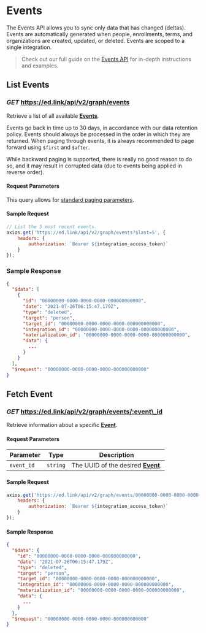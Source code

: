 # Events

The Events API allows you to sync only data that has changed (deltas). Events are automatically generated when people, enrollments, terms, and organizations are created, updated, or deleted. Events are scoped to a single integration.

> Check out our full guide on the [Events API](../../../guides/v2.0/events) for in-depth instructions and examples.

## List Events

### *GET* https://ed.link/api/v2/graph/events

Retrieve a list of all available **[Events](../models/internal/event)**.

Events go back in time up to 30 days, in accordance with our data retention policy. Events should always be processed in the order in which they are returned. When paging through events, it is always recommended to page forward using `$first` and `$after`. 

While backward paging is supported, there is really no good reason to do so, and it may result in corrupted data (due to events being applied in reverse order).

#### Request Parameters

This query allows for [standard paging parameters](../../../guides/v2.0/paginated-requests).

#### Sample Request

```javascript
// List the 5 most recent events.
axios.get('https://ed.link/api/v2/graph/events?$last=5', {
	headers: {
		authorization: `Bearer ${integration_access_token}`
	}
});
```

### Sample Response

```json
{
  "$data": [
    {
      "id": "00000000-0000-0000-0000-000000000000",
      "date": "2021-07-26T06:15:47.179Z",
      "type": "deleted",
      "target": "person",
      "target_id": "00000000-0000-0000-0000-000000000000",
      "integration_id": "00000000-0000-0000-0000-000000000000",
      "materialization_id": "00000000-0000-0000-0000-000000000000",
      "data": {
        ...
      }
    }
  ],
  "$request": "00000000-0000-0000-0000-000000000000"
}
```

## Fetch Event

### *GET* https://ed.link/api/v2/graph/events/:event\_id

Retrieve information about a specific **[Event](../models/internal/event)**.

#### Request Parameters

| Parameter | Type | Description |
|---|---|---|
| `event_id` | `string` | The UUID of the desired **[Event](../models/internal/event)**. |

#### Sample Request

```javascript
axios.get('https://ed.link/api/v2/graph/events/00000000-0000-0000-0000-000000000000', {
	headers: {
		authorization: `Bearer ${integration_access_token}`
	}
});
```

#### Sample Response

```json
{
  "$data": {
    "id": "00000000-0000-0000-0000-000000000000",
    "date": "2021-07-26T06:15:47.179Z",
    "type": "deleted",
    "target": "person",
    "target_id": "00000000-0000-0000-0000-000000000000",
    "integration_id": "00000000-0000-0000-0000-000000000000",
    "materialization_id": "00000000-0000-0000-0000-000000000000",
    "data": {
      ...
    }
  },
  "$request": "00000000-0000-0000-0000-000000000000"
}
```
